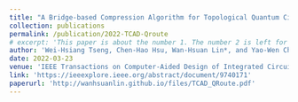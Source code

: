 ```yaml
---
title: "A Bridge-based Compression Algorithm for Topological Quantum Circuits"
collection: publications
permalink: /publication/2022-TCAD-Qroute
# excerpt: 'This paper is about the number 1. The number 2 is left for future work.'
author: 'Wei-Hsiang Tseng, Chen-Hao Hsu, Wan-Hsuan Lin*, and Yao-Wen Chang'
date: 2022-03-23
venue: 'IEEE Transactions on Computer-Aided Design of Integrated Circuits ans Systems (TCAD)'
link: 'https://ieeexplore.ieee.org/abstract/document/9740171'
paperurl: 'http://wanhsuanlin.github.io/files/TCAD_QRoute.pdf'
---
```


